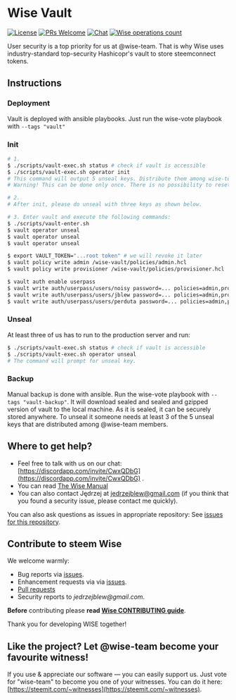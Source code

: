 
# Wise Vault

<!--§ data.config.repository.readme.generateDefaultBadges(data) §-->
[![License](https://img.shields.io/github/license/wise-team/wise-vault.svg?style=flat-square)](https://github.com/wise-team/wise-vault/blob/master/LICENSE) [![PRs Welcome](https://img.shields.io/badge/PRs-welcome-brightgreen.svg?style=flat-square)](http://makeapullrequest.com) [![Chat](https://img.shields.io/badge/chat%20on%20discord-6b11ff.svg?style=flat-square)](https://discordapp.com/invite/CwxQDbG) [![Wise operations count](https://img.shields.io/badge/dynamic/json.svg?label=wise%20operations%20count&url=https%3A%2F%2Fsql.wise.vote%2Foperations%3Fselect%3Dcount&query=%24%5B0%5D.count&colorB=blue&style=flat-square)](https://sql.wise.vote/operations?select=moment,delegator,voter,operation_type&order=moment.desc)
<!--§§.-->

User security is a top priority for us at @wise-team. That is why Wise uses industry-standard top-security Hashicopr's vault to store steemconnect tokens.

## Instructions

### Deployment
Vault is deployed with ansible playbooks. Just run the wise-vote playbook with `--tags "vault"`

### Init
```bash
# 1.
$ ./scripts/vault-exec.sh status # check if vault is accessible
$ ./scripts/vault-exec.sh operator init 
# This command will output 5 unseal keys. Distribute them among wise-team members.
# Warning! This can be done only once. There is no possibility to reset unseal keys. 

# 2.
# After init, please do unseal with three keys as shown below.

# 3. Enter vault and execute the following commands:
$ ./scripts/vault-enter.sh
$ vault operator unseal
$ vault operator unseal
$ vault operator unseal

$ export VAULT_TOKEN="...root token" # we will revoke it later
$ vault policy write admin /wise-vault/policies/admin.hcl
$ vault policy write provisioner /wise-vault/policies/provisioner.hcl

$ vault auth enable userpass
$ vault write auth/userpass/users/noisy password=... policies=admin,provisioner
$ vault write auth/userpass/users/jblew password=... policies=admin,provisioner
$ vault write auth/userpass/users/perduta password=... policies=admin,provisioner
```

### Unseal
At least three of us has to run to the production server and run:
```bash
$ ./scripts/vault-exec.sh status # check if vault is accessible
$ ./scripts/vault-exec.sh operator unseal 
# The command will prompt for unseal key.
```

### Backup
Manual backup is done with ansible.
Run the wise-vote playbook with `--tags "vault-backup"`. It will download sealed and sealed and gzipped version of vault to
the local machine. As it is sealed, it can be securely stored anywhere. To unseal it someone needs at least 3 of the 5 unseal keys 
that are distributed among @wise-team members. 




<!--§ data.config.repository.readme.generateHelpMd(data) §-->
## Where to get help?

- Feel free to talk with us on our chat: [https://discordapp.com/invite/CwxQDbG](https://discordapp.com/invite/CwxQDbG) .
- You can read [The Wise Manual](https://wise.vote/introduction)
- You can also contact Jędrzej at jedrzejblew@gmail.com (if you think that you found a security issue, please contact me quickly).

You can also ask questions as issues in appropriate repository: See [issues for this repository](https://github.com/wise-team/wise-vault/issues).

<!--§§.-->

<!--§ data.config.repository.readme.generateHelpUsMd(data) §-->
## Contribute to steem Wise

We welcome warmly:

- Bug reports via [issues](https://github.com/wise-team/wise-vault).
- Enhancement requests via via [issues](https://github.com/wise-team/wise-vault/issues).
- [Pull requests](https://github.com/wise-team/wise-vault/pulls)
- Security reports to _jedrzejblew@gmail.com_.

**Before** contributing please **read [Wise CONTRIBUTING guide](https://github.com/wise-team/steem-wise-core/blob/master/CONTRIBUTING.md)**.

Thank you for developing WISE together!



## Like the project? Let @wise-team become your favourite witness!

If you use & appreciate our software — you can easily support us. Just vote for "wise-team" to become you one of your witnesses. You can do it here: [https://steemit.com/~witnesses](https://steemit.com/~witnesses).

<!--§§.-->

<!-- Prayer: Gloria Patri, et Filio, et Spiritui Sancto, sicut erat in principio et nunc et semper et in saecula saeculorum. Amen. In te, Domine, speravi: non confundar in aeternum. -->
